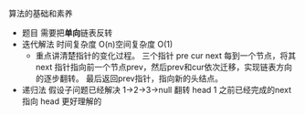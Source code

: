 算法的基础和素养

- 题目
  需要把**单向**链表反转
- 迭代解法 时间复杂度 O(n)空间复杂度 O(1)
  - 重点讲清楚指针的变化过程。
  三个指针 pre cur next 
  每到一个节点，将其next 指针指向前一个节点prev，然后prev和cur依次迁移，实现链表方向的逐步翻转。
  最后返回prev指针，指向新的头结点。
- 递归法
    假设子问题已经解决
    1->2->3->null 翻转
    head 1
    之前已经完成的next 指向 head
    更好理解的